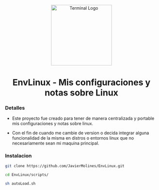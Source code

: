 <p align="center">
    <img width="200" alt="Terminal Logo" src="https://cdn.pixabay.com/photo/2013/07/13/13/41/bash-161382_960_720.png">
</p>

<h1 align="center">EnvLinux - Mis configuraciones y notas sobre Linux</h1>

### Detalles

- Este proyecto fue creado para tener de manera centralizada y portable mis configuraciones y notas
  sobre linux.

- Con el fin de cuando me cambie de version o decida integrar alguna funcionalidad de la misma en
  distros o entornos linux que no necesariamente sean mi maquina principal.

### Instalacion

```sh
git clone https://github.com/JavierMolines/EnvLinux.git
```

```sh
cd EnvLinux/scripts/
```

```sh
sh autoLoad.sh
```
